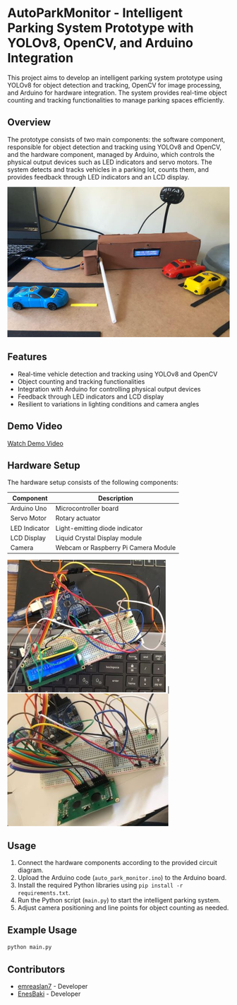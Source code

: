 # AutoParkMonitor - Intelligent Parking System Prototype with YOLOv8, OpenCV, and Arduino Integration

This project aims to develop an intelligent parking system prototype using YOLOv8 for object detection and tracking, OpenCV for image processing, and Arduino for hardware integration. The system provides real-time object counting and tracking functionalities to manage parking spaces efficiently.

## Overview

The prototype consists of two main components: the software component, responsible for object detection and tracking using YOLOv8 and OpenCV, and the hardware component, managed by Arduino, which controls the physical output devices such as LED indicators and servo motors. The system detects and tracks vehicles in a parking lot, counts them, and provides feedback through LED indicators and an LCD display.


![System Overview](./images/img_004.jpg)

## Features

- Real-time vehicle detection and tracking using YOLOv8 and OpenCV
- Object counting and tracking functionalities
- Integration with Arduino for controlling physical output devices
- Feedback through LED indicators and LCD display
- Resilient to variations in lighting conditions and camera angles

## Demo Video

[Watch Demo Video](./images/demo.mp4)

## Hardware Setup

The hardware setup consists of the following components:

| Component       | Description                        |
|-----------------|------------------------------------|
| Arduino Uno     | Microcontroller board              |
| Servo Motor     | Rotary actuator                    |
| LED Indicator   | Light-emitting diode indicator     |
| LCD Display     | Liquid Crystal Display module      |
| Camera          | Webcam or Raspberry Pi Camera Module |


![Hardware Setup](./images/img_001.jpg) | ![Camera Module](./images/img_002.jpg)


## Usage

1. Connect the hardware components according to the provided circuit diagram.
2. Upload the Arduino code (`auto_park_monitor.ino`) to the Arduino board.
3. Install the required Python libraries using `pip install -r requirements.txt`.
4. Run the Python script (`main.py`) to start the intelligent parking system.
5. Adjust camera positioning and line points for object counting as needed.

## Example Usage

```python
python main.py
```

## Contributors

- [emreaslan7](https://github.com/emreaslan7) - Developer
- [EnesBaki](https://github.com/EnesBaki) - Developer